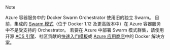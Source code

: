 > [!NOTE]
> Azure 容器服务中的 Docker Swarm Orchestrator 使用旧的独立 Swarm。 目前，集成的 [Swarm 模式](https://docs.docker.com/engine/swarm/)（位于 Docker 1.12 及更高版本中）在 Azure 容器服务中不是受支持的 Orchestrator。 若要在 Azure 中部署 Swarm 模式群集，请使用开源 [ACS 引擎](https://github.com/Azure/acs-engine/blob/master/docs/swarmmode.md)、社区贡献的[快速入门模板](https://azure.microsoft.com/resources/templates/101-acsengine-swarmmode/)或 [Azure 应用商店](https://azuremarketplace.microsoft.com)中的 Docker 解决方案。
> 
> 

